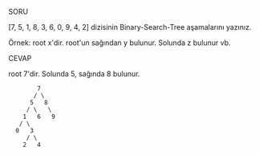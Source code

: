 SORU

[7, 5, 1, 8, 3, 6, 0, 9, 4, 2] dizisinin Binary-Search-Tree aşamalarını yazınız.

Örnek: root x'dir. root'un sağından y bulunur. Solunda z bulunur vb.

CEVAP

root 7'dir. Solunda 5, sağında 8 bulunur.

            7
           / \
          5   8
         / \   \
        1   6   9
       / \
      0   3
         / \
        2   4
